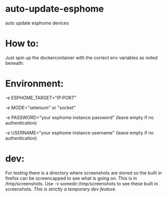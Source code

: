# auto-update-esphome
auto update esphome devices 

# How to:
Just spin up the dockercontainer with the correct env variables as noted beneath:


# Environment:
-e ESPHOME_TARGET="IP:PORT"

-e MODE="selenium" or "socket"

-e PASSWORD="your esphome instance password" (leave empty if no authentication)

-e USERNAME="your esphome instance username" (leave empty if no authentication)



# dev:
For testing there is a directory where screenshots are stored so the built in firefox can be screencapped to see what is going on. This is in /tmp/screenshots. Use -v somedir:/tmp/screenshots to see these built in screenshots. _This is strictly a temporary dev feature._
